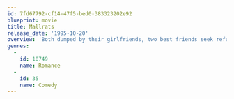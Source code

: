 ```yaml
---
id: 7fd67792-cf14-47f5-bed0-383323202e92
blueprint: movie
title: Mallrats
release_date: '1995-10-20'
overview: 'Both dumped by their girlfriends, two best friends seek refuge in the local mall.'
genres:
  -
    id: 10749
    name: Romance
  -
    id: 35
    name: Comedy
---
```

